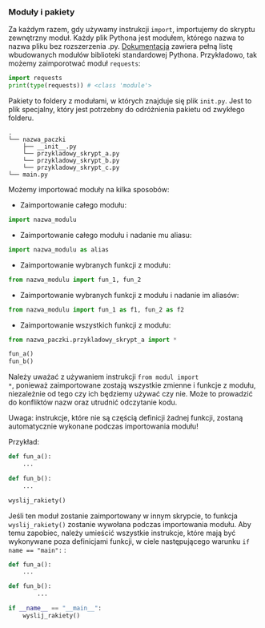 
### Moduły i pakiety

Za każdym razem, gdy używamy instrukcji <code>import</code>, importujemy do skryptu zewnętrzny moduł. Każdy plik Pythona jest modułem, którego nazwa to nazwa pliku bez rozszerzenia .py. <a href="https://docs.python.org/3/library/index.html">Dokumentacja</a> zawiera pełną listę wbudowanych modułów biblioteki standardowej Pythona. Przykładowo, tak możemy zaimporotwać moduł `requests`:
 
```python
import requests
print(type(requests)) # <class 'module'>
```

Pakiety to foldery z modułami, w których znajduje się plik `init.py`. Jest to plik specjalny, który jest potrzebny do odróżnienia pakietu od zwykłego folderu.

```
.
└── nazwa_paczki
    ├── __init__.py
    └── przykladowy_skrypt_a.py
    └── przykladowy_skrypt_b.py
    └── przykladowy_skrypt_c.py
└── main.py
```
 
Możemy importować moduły na kilka sposobów:

* Zaimportowanie całego modułu:

```python
import nazwa_modulu
```

* Zaimportowanie całego modułu i nadanie mu aliasu:

```python
import nazwa_modulu as alias
```

* Zaimportowanie wybranych funkcji z modułu:

```python
from nazwa_modulu import fun_1, fun_2
```

* Zaimportowanie wybranych funkcji z modułu i nadanie im aliasów:

```python
from nazwa_modulu import fun_1 as f1, fun_2 as f2
```

* Zaimportowanie wszystkich funkcji z modułu:

```python
from nazwa_paczki.przykladowy_skrypt_a import *

fun_a()
fun_b()
```

Należy uważać z używaniem instrukcji <code>from modul import *</code>, ponieważ zaimportowane zostają wszystkie zmienne i funkcje z modułu, niezależnie od tego czy ich będziemy używać czy nie. Może to prowadzić do konfliktów nazw oraz utrudnić odczytanie kodu.

Uwaga: instrukcje, które nie są częścią definicji żadnej funkcji, zostaną automatycznie wykonane podczas importowania modułu!

Przykład:

```python
def fun_a():
    ...

def fun_b():
    ...

wyslij_rakiety()
```

Jeśli ten moduł zostanie zaimportowany w innym skrypcie, to funkcja `wyslij_rakiety()` zostanie wywołana podczas importowania modułu.
Aby temu zapobiec, należy umieścić wszystkie instrukcje, które mają być wykonywane poza definicjami funkcji, w ciele następującego warunku <code>if name == "main":</code> :

```python
def fun_a():
    ...

def fun_b():
        ...

if __name__ == "__main__":
    wyslij_rakiety()
```
